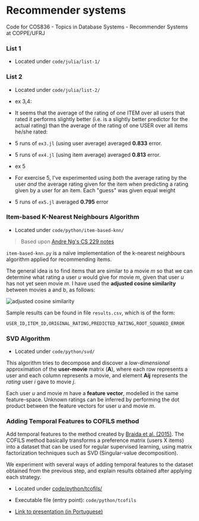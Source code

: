 # Recommender systems

Code for COS836 - Topics in Database Systems - Recommender Systems at COPPE/UFRJ

### List 1

- Located under `code/julia/list-1/`

### List 2

- Located under `code/julia/list-2/` 

- ex 3,4:

 - It seems that the average of the rating of one ITEM over all users that rated it performs slightly better (i.e. is a slightly better predictor for the actual rating) than the average of the rating of one USER over all items he/she rated:

 - 5 runs of `ex3.jl` (using user average) averaged **0.833** error.
 - 5 runs of `ex4.jl` (using item average) averaged **0.813** error.

- ex 5

 - For exercise 5, I've experimented using *both* the average rating by the user *and* the average rating given for the item  when predicting a rating given by a user for an item. Each "guess" was given equal weight

 - 5 runs of `ex5.jl` averaged **0.795** error

### Item-based K-Nearest Neighbours Algorithm

- Located under `code/python/item-based-knn/`

 > Based upon [Andre Ng's CS 229 notes](http://cs229.stanford.edu/proj2008/Wen-RecommendationSystemBasedOnCollaborativeFiltering.pdf)

`item-based-knn.py` is a naïve implementation of the k-nearest neighbours algorithm applied for recommending items.

The general idea is to find items that are similar to a movie *m* so that we can determine what rating a user *u* would give for movie *m*, given that user *u* has not yet seen movie *m*. I have used the **adjusted cosine similarity** between movies a and b, as follows:

![adjusted cosine similarity](http://latex2png.com/output//latex_6561357334a98e738333f703f88f90b3.png)

Sample results can be found in file `results.csv`, which is of the form: 

    USER_ID,ITEM_ID,ORIGINAL_RATING,PREDICTED_RATING,ROOT_SQUARED_ERROR

### SVD Algorithm

- Located under `code/python/svd/`

This algorithm tries to decompose and discover a *low-dimensional* approximation of the **user-movie** matrix (**A**), where each row represents a user and each column represents a movie, and element **Aij** represents the *rating* user *i* gave to movie *j*.

Each user *u* and movie *m* have a **feature vector**, modelled in the same feature-space. Unknown ratings can be inferred by performing the dot product between the feature vectors for user *u* and movie *m*.

### Adding Temporal Features to COFILS method

Add temporal features to the method created by [Braida et al. (2015)](http://www.sciencedirect.com/science/article/pii/S095741741500038X). The COFILS method basically transforms a preference matrix (users X items) into a dataset that can be used for regular supervised learning, using matrix factorization techniques such as SVD (Singular-value decomposition).

We experiment with several ways of adding temporal features to the dataset obtained from the previous step, and explain results obtained after applying each strategy.

- Located under [code/python/tcofils/](https://github.com/queirozfcom/recommender-systems/tree/master/code/python)

 - Executable file (entry point): `code/python/tcofils`

- [Link to presentation (in Portuguese)](https://docs.google.com/presentation/d/1quFFebU2GBVY23mU6wxP6WHqpQ8Ho5uuXnYpa2B5958/edit?usp=sharing)



